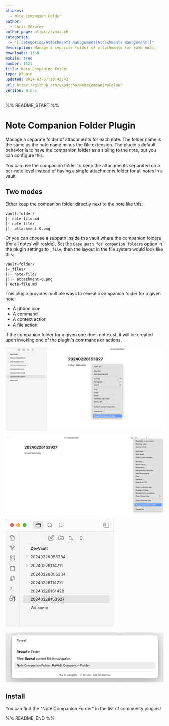 ```yaml
---
aliases:
  - Note Companion Folder
author:
  - Chris Verbree
author_page: https://vmac.ch
categories:
  - "[[categories/Attachments management|Attachments management]]"
description: Manage a separate folder of attachments for each note.
downloads: 1169
mobile: true
number: 1521
title: Note Companion Folder
type: plugin
updated: 2024-03-07T10:43:42
url: https://github.com/vkodocha/NoteCompanionFolder
version: 0.0.6
---
```


%% README_START %%

# Note Companion Folder Plugin

Manage a separate folder of attachments for each note. The folder name is the same as the note name minus the file extension. The plugin's default behavior is to have the companion folder as a sibling to the note, but you can configure this.

You can use the companion folder to keep the attachments separated on a per-note level instead of having a single attachments folder for all notes in a vault.

## Two modes

Either keep the companion folder directly next to the note like this:

```
vault-folder/
|- note-file.md
|- note-file/
||- attachment-0.png
```

Or you can choose a subpath inside the vault where the companion folders (for all notes will reside). Set the `Base path for companion folders` option in the plugin settings to `_file`, then the layout in the file system would look like this:

```
vault-folder/
|-_files/
||- note-file/
|||- attachment-0.png
| note-file.md
```

This plugin provides multiple ways to reveal a companion folder for a given note:

- A ribbon icon
- A command
- A context action
- A file action 

If the companion folder for a given one does not exist, it will be created upon invoking one of the plugin's commands or actions.

![The context action](https://raw.githubusercontent.com/vkodocha/NoteCompanionFolder/HEAD/documentation/screenshot-0.png)

![The file action](https://raw.githubusercontent.com/vkodocha/NoteCompanionFolder/HEAD/documentation/screenshot-1.png)

![The ribbon icon](https://raw.githubusercontent.com/vkodocha/NoteCompanionFolder/HEAD/documentation/screenshot-2.png)

![The command](https://raw.githubusercontent.com/vkodocha/NoteCompanionFolder/HEAD/documentation/screenshot-3.png)

## Install

You can find the "Note Companion Folder" in the list of community plugins!

%% README_END %%